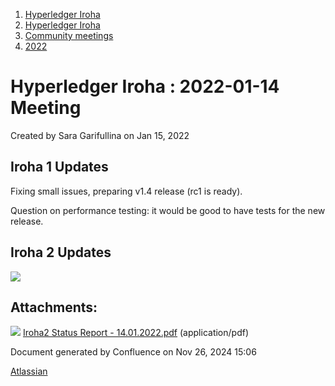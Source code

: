 1. [Hyperledger Iroha](index.html)
2. [Hyperledger Iroha](Hyperledger-Iroha_20873224.html)
3. [Community meetings](Community-meetings_21012606.html)
4. [2022](2022_21017975.html)

# Hyperledger Iroha : 2022-01-14 Meeting

Created by Sara Garifullina on Jan 15, 2022

## Iroha 1 Updates

Fixing small issues, preparing v1.4 release (rc1 is ready).

Question on performance testing: it would be good to have tests for the new release. 

## Iroha 2 Updates

[![](attachments/thumbnails/21013228/21017976)](attachments/21013228/21017976.pdf)

## Attachments:

![](images/icons/bullet_blue.gif) [Iroha2 Status Report - 14.01.2022.pdf](attachments/21013228/21017976.pdf) (application/pdf)

Document generated by Confluence on Nov 26, 2024 15:06

[Atlassian](http://www.atlassian.com/)
